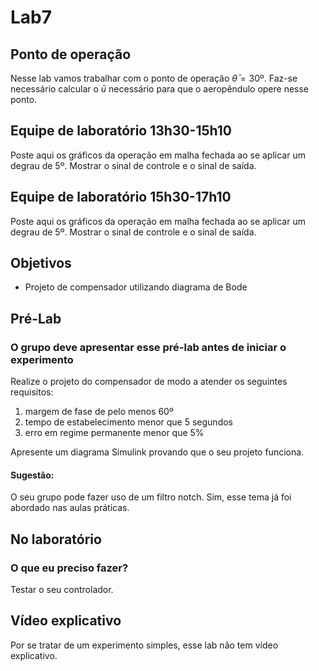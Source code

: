 # Lab7

## Ponto de operação

Nesse lab vamos trabalhar com o ponto de operação $\bar{\theta} = 30$º. Faz-se necessário calcular o $\bar{u}$ necessário para que o aeropêndulo opere nesse ponto.

## Equipe de laboratório 13h30-15h10

Poste aqui os gráficos da operação em malha fechada ao se aplicar um degrau de 5º. Mostrar o sinal de controle e o sinal de saída.

## Equipe de laboratório 15h30-17h10

Poste aqui os gráficos da operação em malha fechada ao se aplicar um degrau de 5º. Mostrar o sinal de controle e o sinal de saída.

## Objetivos

- Projeto de compensador utilizando diagrama de Bode

## Pré-Lab

### O grupo deve apresentar esse pré-lab antes de iniciar o experimento

Realize o projeto do compensador de modo a atender os seguintes requisitos:

1. margem de fase de pelo menos 60º
2. tempo de estabelecimento menor que 5 segundos
3. erro em regime permanente menor que 5%

Apresente um diagrama Simulink provando que o seu projeto funciona.

#### Sugestão:

O seu grupo pode fazer uso de um filtro notch. Sim, esse tema já foi abordado nas aulas práticas.

## No laboratório

### O que eu preciso fazer?

Testar o seu controlador.

## Vídeo explicativo

Por se tratar de um experimento simples, esse lab não tem vídeo explicativo.
